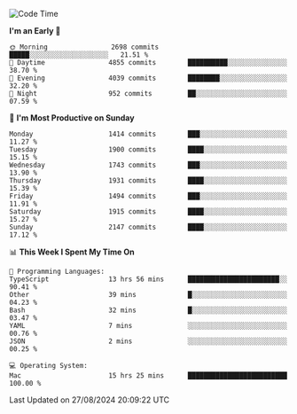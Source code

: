 <!--START_SECTION:waka-->
![Code Time](http://img.shields.io/badge/Code%20Time-4%2C294%20hrs%202%20mins-blue)

**I'm an Early 🐤** 

```text
🌞 Morning                2698 commits        █████░░░░░░░░░░░░░░░░░░░░   21.51 % 
🌆 Daytime                4855 commits        ██████████░░░░░░░░░░░░░░░   38.70 % 
🌃 Evening                4039 commits        ████████░░░░░░░░░░░░░░░░░   32.20 % 
🌙 Night                  952 commits         ██░░░░░░░░░░░░░░░░░░░░░░░   07.59 % 
```
📅 **I'm Most Productive on Sunday** 

```text
Monday                   1414 commits        ███░░░░░░░░░░░░░░░░░░░░░░   11.27 % 
Tuesday                  1900 commits        ████░░░░░░░░░░░░░░░░░░░░░   15.15 % 
Wednesday                1743 commits        ███░░░░░░░░░░░░░░░░░░░░░░   13.90 % 
Thursday                 1931 commits        ████░░░░░░░░░░░░░░░░░░░░░   15.39 % 
Friday                   1494 commits        ███░░░░░░░░░░░░░░░░░░░░░░   11.91 % 
Saturday                 1915 commits        ████░░░░░░░░░░░░░░░░░░░░░   15.27 % 
Sunday                   2147 commits        ████░░░░░░░░░░░░░░░░░░░░░   17.12 % 
```


📊 **This Week I Spent My Time On** 

```text
💬 Programming Languages: 
TypeScript               13 hrs 56 mins      ███████████████████████░░   90.41 % 
Other                    39 mins             █░░░░░░░░░░░░░░░░░░░░░░░░   04.23 % 
Bash                     32 mins             █░░░░░░░░░░░░░░░░░░░░░░░░   03.47 % 
YAML                     7 mins              ░░░░░░░░░░░░░░░░░░░░░░░░░   00.76 % 
JSON                     2 mins              ░░░░░░░░░░░░░░░░░░░░░░░░░   00.25 % 

💻 Operating System: 
Mac                      15 hrs 25 mins      █████████████████████████   100.00 % 
```


 Last Updated on 27/08/2024 20:09:22 UTC
<!--END_SECTION:waka-->
